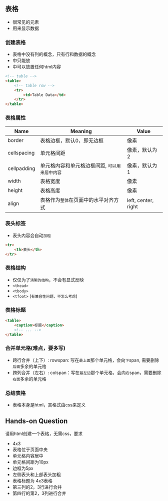 ## 表格
- 很常见的元素
- 用来显示数据
### 创建表格
- 表格中没有列的概念，只有行和数据的概念
- <tr>中只能放<td>
- <td>中可以放置任何html内容
```html
<!-- table -->
<table>
    <!-- table row -->
    <tr> 
        <td>Table Data</td>
    </tr>
</table>
```
### 表格属性

| Name        | Meaning                                        | Value               |
| ----------- | ---------------------------------------------- | ------------------- |
| border      | 表格边框，默认0，即无边框                      | 像素                |
| cellspacing | 单元格间距                                     | 像素，默认为2       |
| cellpadding | 单元格内容和单元格边框间距, `可以用来居中内容` | 像素，默认为1       |
| width       | 表格宽度                                       | 像素                |
| height      | 表格高度                                       | 像素                |
| align       | 表格作为`整体`在页面中的水平对齐方式           | left, center, right |
### 表头标签
- 表头内容会自动`加粗`
```html
<tr>
    <th>表头</th>
</tr>
```
### 表格结构
- 仅仅为了`清晰的结构`，不会有显式反映
- `<thead>`
- `<tbody>`
- `<tfoot>` (`有兼容性问题，不怎么考虑`)
### 表格标题
```html
<table>
    <caption>标题</caption>
    <!-- ... -->
</table>
```
### 合并单元格(难点，要多写)
- 跨行合并（上下）: rowspan: 写在`最上面`那个单元格，会向`下`span, 需要删除`后面`多余的单元格
- 跨列合并（左右）: colspan：写在`最左边`那个单元格，会向`右`span，需要删除`右面`多余的单元格
### 总结表格
- 表格本身是html，其格式由css来定义
## Hands-on Question
请用html创建一个表格，无需css，要求
- 4x3
- 表格位于页面中央
- 单元格内容居中
- 单元格间距为10px
- 边框为5px
- 左侧表头和上部表头加粗
- 表格标题为 4x3表格
- 第三列的2，3行进行合并
- 第四行的第2，3列进行合并

